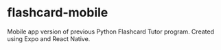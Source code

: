 # flashcard-mobile

Mobile app version of previous Python Flashcard Tutor program.
Created using Expo and React Native. 
